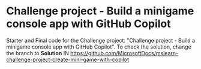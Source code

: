 # Challenge project - Build a minigame console app with GitHub Copilot

Starter and Final code for the Challenge project: "Challenge project - Build a minigame console app with GitHub Copilot". To check the solution, change the branch to **Solution** IN https://github.com/MicrosoftDocs/mslearn-challenge-project-create-mini-game-with-copilot
